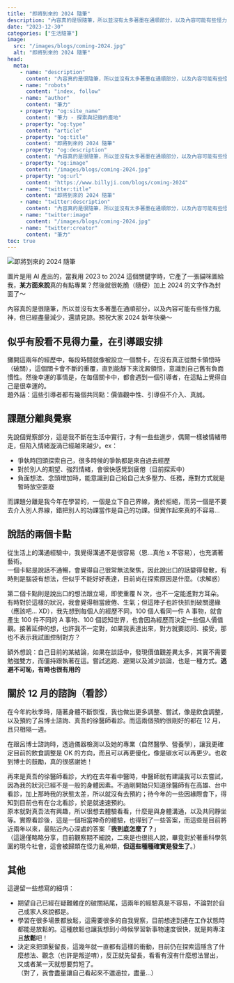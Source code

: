 ```yaml
---
title: "即將到來的 2024 隨筆"
description: "內容真的是很隨筆，所以並沒有太多著墨在通順部分，以及內容可能有些怪力亂神，但已經盡量減少，還請見諒。"
date: "2023-12-30"
categories: ["生活隨筆"]
image:
  src: "/images/blogs/coming-2024.jpg"
  alt: "即將到來的 2024 隨筆"
head:
  meta:
    - name: "description"
      content: "內容真的是很隨筆，所以並沒有太多著墨在通順部分，以及內容可能有些怪力亂神，但已經盡量減少，還請見諒。"
    - name: "robots"
      content: "index, follow"
    - name: "author"
      content: "筆力"
    - property: "og:site_name"
      content: "筆力 - 探索與記錄的產地"
    - property: "og:type"
      content: "article"
    - property: "og:title"
      content: "即將到來的 2024 隨筆"
    - property: "og:description"
      content: "內容真的是很隨筆，所以並沒有太多著墨在通順部分，以及內容可能有些怪力亂神，但已經盡量減少，還請見諒。"
    - property: "og:image"
      content: "/images/blogs/coming-2024.jpg"
    - property: "og:url"
      content: "https://www.billyji.com/blogs/coming-2024"
    - name: "twitter:title"
      content: "即將到來的 2024 隨筆"
    - name: "twitter:description"
      content: "內容真的是很隨筆，所以並沒有太多著墨在通順部分，以及內容可能有些怪力亂神，但已經盡量減少，還請見諒。"
    - name: "twitter:image"
      content: "/images/blogs/coming-2024.jpg"
    - name: "twitter:creator"
      content: "筆力"
toc: true
---
```


![即將到來的 2024 隨筆](/images/blogs/coming-2024.jpg)

圖片是用 AI 產出的，當我用 2023 to 2024 這個關鍵字時，它產了一張貓咪圖給我，**某方面來說**真的有點專業？然後就很乾脆（隨便）加上 2024 的文字作為封面了～

內容真的是很隨筆，所以並沒有太多著墨在通順部分，以及內容可能有些怪力亂神，但已經盡量減少，還請見諒。預祝大家 2024 新年快樂～

## 似乎有股看不見得力量，在引導跟安排

攤開這兩年的經歷中，每段時間就像被設立一個關卡，在沒有真正從關卡領悟時（破關），這個關卡會不斷的重覆，直到能靜下來沈澱領悟，意識到自己舊有負面慣性。然後幸運的事情是，在每個關卡中，都會遇到一個引導者，在這點上覺得自己是很幸運的。  
題外話：這些引導者都有幾個共同點：價值觀中性、引導但不介入、真誠。

## 課題分離與覺察

先說個覺察部分，這是我不斷在生活中實行，才有一些些進步，偶爾一樣被情緒帶走，但陷入情緒漩渦已經越來越少。ex：

- 爭執時回頭探索自己，很多時候的爭執都是來自過去經歷
- 對於別人的期望、強烈情緒，會很快感覺到疲倦（目前探索中）
- 負面想法、念頭增加時，能意識到自己給自己太多壓力、任務，應對方式就是暫時放空耍廢

而課題分離是我今年在學習的，一個是立下自己界線，勇於拒絕，而另一個是不要去介入別人界線，錯把別人的功課當作是自己的功課。但實作起來真的不容易...

## 說話的兩個卡點

從生活上的溝通經驗中，我覺得溝通不是很容易（恩...真他 x 不容易），也充滿著藝術。  
一個卡點是說話不通暢，會覺得自己很常無法聚焦，因此說出口的話變得發散，有時則是腦袋有想法，但似乎不能好好表達，目前尚在探索原因是什麼。（求解惑）

第二個卡點則是說出口的想法跟立場，即使重覆 N 次，也不一定能進對方耳朵。有時對於這樣的狀況，我會覺得相當疲倦、生氣；但這陣子也許快抓到破關邊緣（應該吧... XD），我先想到每個人的經歷不同，100 個人看同一件 A 事物，就會產生 100 件不同的 A 事物、100 個認知世界，也會因為經歷而決定一些個人價值觀。接著延伸的想，也許我不一定對，如果我表達出來，對方就要認同、接受，那也不表示我試圖控制對方？

額外想說：自己目前的某結論，如果在談話中，發現價值觀差異太多，其實不需要勉強雙方，而僵持跟執著在這。嘗試逃跑、避開以及減少談論，也是一種方式。**逃避不可恥，有時也很有用的**

## 關於 12 月的諮詢（看診）

在今年約秋季時，隨著身體不斷恢復，我也做出更多調整、嘗試，像是飲食調整，以及預約了呂博士諮詢、真吾的徐醫師看診。而這兩個預約很剛好的都在 12 月，且只相隔一週。

在跟呂博士諮詢時，透過儀器檢測以及她的專業（自然醫學、營養學），讓我更確定目前的飲食調整是 OK 的方向，而且可以再更優化，像是碳水可以再更少。也收到博士的鼓勵，真的很感謝她！

再來是真吾的徐醫師看診，大約在去年看中醫時，中醫師就有建議我可以去嘗試，因為我的狀況已經不是一般的身體因素。不過剛開始只知道徐醫師有在高雄、台中看診，加上那時我的狀態太差，所以就沒有去預約；待今年的一些因緣際會下，得知到目前也有在台北看診，於是就速速預約。  
原本就對真吾法有興趣，所以很想去體驗看看，什麼是與身體溝通，以及共同靜坐等。實際看診後，這是一個相當神奇的體驗，也得到了一些答案，而這些是目前將近兩年以來，最貼近內心深處的答案「**我到底怎麼了？**」  
（這邊僅略略分享，目前觀察期不細說，二來是也很挑人說，畢竟對於著重科學氛圍的現今社會，這會被歸類在怪力亂神類，**但這些種種確實是發生了**。）

## 其他

這邊留一些想寫的細項：

- 期望自己已經在疑難雜症的破關結尾，這兩年的經驗真是不容易，不論對於自己或家人來說都是。
- 學習在很多場景都放鬆，這需要很多的自我覺察，目前想達到連在工作狀態時都能是放鬆的。這種放鬆也讓我想到小時候學習新事物速度很快，就是夠專注且**放鬆**吧！
- 決定來把頭髮留長，這幾年就一直都有這樣的衝動，目前仍在探索這隱含了什麼想法、觀念（也許是叛逆唷），反正就先留長，看看有沒有什麼想法冒出，又或者某一天就想要剪短了。  
   （對了，我會盡量讓自己看起來不邋遢拉，盡量...）
